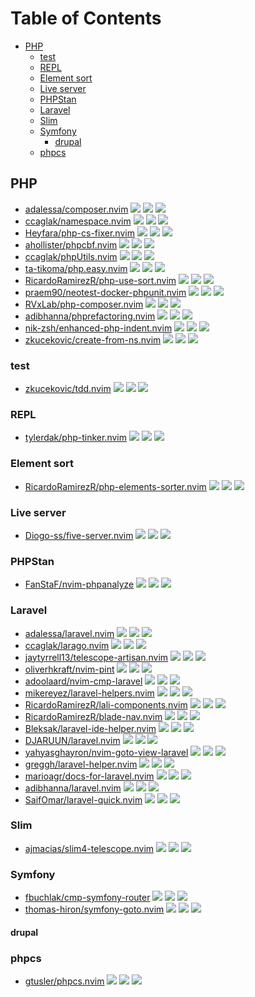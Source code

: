 # Table of Contents

<!-- toc -->

- [PHP](#php)
  - [test](#test)
  - [REPL](#repl)
  - [Element sort](#element-sort)
  - [Live server](#live-server)
  - [PHPStan](#phpstan)
  - [Laravel](#laravel)
  - [Slim](#slim)
  - [Symfony](#symfony)
    - [drupal](#drupal)
  - [phpcs](#phpcs)

<!-- tocstop -->

## PHP

- [adalessa/composer.nvim](https://github.com/adalessa/composer.nvim) ![](https://img.shields.io/github/stars/adalessa/composer.nvim) ![](https://img.shields.io/github/last-commit/adalessa/composer.nvim) ![](https://img.shields.io/github/commit-activity/y/adalessa/composer.nvim)
- [ccaglak/namespace.nvim](https://github.com/ccaglak/namespace.nvim) ![](https://img.shields.io/github/stars/ccaglak/namespace.nvim) ![](https://img.shields.io/github/last-commit/ccaglak/namespace.nvim) ![](https://img.shields.io/github/commit-activity/y/ccaglak/namespace.nvim)
- [Heyfara/php-cs-fixer.nvim](https://github.com/Heyfara/php-cs-fixer.nvim) ![](https://img.shields.io/github/stars/Heyfara/php-cs-fixer.nvim) ![](https://img.shields.io/github/last-commit/Heyfara/php-cs-fixer.nvim) ![](https://img.shields.io/github/commit-activity/y/Heyfara/php-cs-fixer.nvim)
- [ahollister/phpcbf.nvim](https://github.com/ahollister/phpcbf.nvim) ![](https://img.shields.io/github/stars/ahollister/phpcbf.nvim) ![](https://img.shields.io/github/last-commit/ahollister/phpcbf.nvim) ![](https://img.shields.io/github/commit-activity/y/ahollister/phpcbf.nvim)
- [ccaglak/phpUtils.nvim](https://github.com/ccaglak/phpUtils.nvim) ![](https://img.shields.io/github/stars/ccaglak/phpUtils.nvim) ![](https://img.shields.io/github/last-commit/ccaglak/phpUtils.nvim) ![](https://img.shields.io/github/commit-activity/y/ccaglak/phpUtils.nvim)
- [ta-tikoma/php.easy.nvim](https://github.com/ta-tikoma/php.easy.nvim) ![](https://img.shields.io/github/stars/ta-tikoma/php.easy.nvim) ![](https://img.shields.io/github/last-commit/ta-tikoma/php.easy.nvim) ![](https://img.shields.io/github/commit-activity/y/ta-tikoma/php.easy.nvim)
- [RicardoRamirezR/php-use-sort.nvim](https://github.com/RicardoRamirezR/php-use-sort.nvim) ![](https://img.shields.io/github/stars/RicardoRamirezR/php-use-sort.nvim) ![](https://img.shields.io/github/last-commit/RicardoRamirezR/php-use-sort.nvim) ![](https://img.shields.io/github/commit-activity/y/RicardoRamirezR/php-use-sort.nvim)
- [praem90/neotest-docker-phpunit.nvim](https://github.com/praem90/neotest-docker-phpunit.nvim) ![](https://img.shields.io/github/stars/praem90/neotest-docker-phpunit.nvim) ![](https://img.shields.io/github/last-commit/praem90/neotest-docker-phpunit.nvim) ![](https://img.shields.io/github/commit-activity/y/praem90/neotest-docker-phpunit.nvim)
- [RVxLab/php-composer.nvim](https://github.com/RVxLab/php-composer.nvim) ![](https://img.shields.io/github/stars/RVxLab/php-composer.nvim) ![](https://img.shields.io/github/last-commit/RVxLab/php-composer.nvim) ![](https://img.shields.io/github/commit-activity/y/RVxLab/php-composer.nvim)
- [adibhanna/phprefactoring.nvim](https://github.com/adibhanna/phprefactoring.nvim) ![](https://img.shields.io/github/stars/adibhanna/phprefactoring.nvim) ![](https://img.shields.io/github/last-commit/adibhanna/phprefactoring.nvim) ![](https://img.shields.io/github/commit-activity/y/adibhanna/phprefactoring.nvim)
- [nik-zsh/enhanced-php-indent.nvim](https://github.com/nik-zsh/enhanced-php-indent.nvim) ![](https://img.shields.io/github/stars/nik-zsh/enhanced-php-indent.nvim) ![](https://img.shields.io/github/last-commit/nik-zsh/enhanced-php-indent.nvim) ![](https://img.shields.io/github/commit-activity/y/nik-zsh/enhanced-php-indent.nvim)
- [zkucekovic/create-from-ns.nvim](https://github.com/zkucekovic/create-from-ns.nvim) ![](https://img.shields.io/github/stars/zkucekovic/create-from-ns.nvim) ![](https://img.shields.io/github/last-commit/zkucekovic/create-from-ns.nvim) ![](https://img.shields.io/github/commit-activity/y/zkucekovic/create-from-ns.nvim)

### test

- [zkucekovic/tdd.nvim](https://github.com/zkucekovic/tdd.nvim) ![](https://img.shields.io/github/stars/zkucekovic/tdd.nvim) ![](https://img.shields.io/github/last-commit/zkucekovic/tdd.nvim) ![](https://img.shields.io/github/commit-activity/y/zkucekovic/tdd.nvim)

### REPL

- [tylerdak/php-tinker.nvim](https://github.com/tylerdak/php-tinker.nvim) ![](https://img.shields.io/github/stars/tylerdak/php-tinker.nvim) ![](https://img.shields.io/github/last-commit/tylerdak/php-tinker.nvim) ![](https://img.shields.io/github/commit-activity/y/tylerdak/php-tinker.nvim)

### Element sort

- [RicardoRamirezR/php-elements-sorter.nvim](https://github.com/RicardoRamirezR/php-elements-sorter.nvim) ![](https://img.shields.io/github/stars/RicardoRamirezR/php-elements-sorter.nvim) ![](https://img.shields.io/github/last-commit/RicardoRamirezR/php-elements-sorter.nvim) ![](https://img.shields.io/github/commit-activity/y/RicardoRamirezR/php-elements-sorter.nvim)

### Live server

- [Diogo-ss/five-server.nvim](https://github.com/Diogo-ss/five-server.nvim) ![](https://img.shields.io/github/stars/Diogo-ss/five-server.nvim) ![](https://img.shields.io/github/last-commit/Diogo-ss/five-server.nvim) ![](https://img.shields.io/github/commit-activity/y/Diogo-ss/five-server.nvim)

### PHPStan

- [FanStaF/nvim-phpanalyze](https://github.com/FanStaF/nvim-phpanalyze) ![](https://img.shields.io/github/stars/FanStaF/nvim-phpanalyze) ![](https://img.shields.io/github/last-commit/FanStaF/nvim-phpanalyze) ![](https://img.shields.io/github/commit-activity/y/FanStaF/nvim-phpanalyze)

### Laravel

- [adalessa/laravel.nvim](https://github.com/adalessa/laravel.nvim) ![](https://img.shields.io/github/stars/adalessa/laravel.nvim) ![](https://img.shields.io/github/last-commit/adalessa/laravel.nvim) ![](https://img.shields.io/github/commit-activity/y/adalessa/laravel.nvim)
- [ccaglak/larago.nvim](https://github.com/ccaglak/larago.nvim) ![](https://img.shields.io/github/stars/ccaglak/larago.nvim) ![](https://img.shields.io/github/last-commit/ccaglak/larago.nvim) ![](https://img.shields.io/github/commit-activity/y/ccaglak/larago.nvim)
- [jaytyrrell13/telescope-artisan.nvim](https://github.com/jaytyrrell13/telescope-artisan.nvim) ![](https://img.shields.io/github/stars/jaytyrrell13/telescope-artisan.nvim) ![](https://img.shields.io/github/last-commit/jaytyrrell13/telescope-artisan.nvim) ![](https://img.shields.io/github/commit-activity/y/jaytyrrell13/telescope-artisan.nvim)
- [oliverhkraft/nvim-pint](https://github.com/oliverhkraft/nvim-pint) ![](https://img.shields.io/github/stars/oliverhkraft/nvim-pint) ![](https://img.shields.io/github/last-commit/oliverhkraft/nvim-pint) ![](https://img.shields.io/github/commit-activity/y/oliverhkraft/nvim-pint)
- [adoolaard/nvim-cmp-laravel](https://github.com/adoolaard/nvim-cmp-laravel) ![](https://img.shields.io/github/stars/adoolaard/nvim-cmp-laravel) ![](https://img.shields.io/github/last-commit/adoolaard/nvim-cmp-laravel) ![](https://img.shields.io/github/commit-activity/y/adoolaard/nvim-cmp-laravel)
- [mikereyez/laravel-helpers.nvim](https://github.com/mikereyez/laravel-helpers.nvim) ![](https://img.shields.io/github/stars/mikereyez/laravel-helpers.nvim) ![](https://img.shields.io/github/last-commit/mikereyez/laravel-helpers.nvim) ![](https://img.shields.io/github/commit-activity/y/mikereyez/laravel-helpers.nvim)
- [RicardoRamirezR/lali-components.nvim](https://github.com/RicardoRamirezR/lali-components.nvim) ![](https://img.shields.io/github/stars/RicardoRamirezR/lali-components.nvim) ![](https://img.shields.io/github/last-commit/RicardoRamirezR/lali-components.nvim) ![](https://img.shields.io/github/commit-activity/y/RicardoRamirezR/lali-components.nvim)
- [RicardoRamirezR/blade-nav.nvim](https://github.com/RicardoRamirezR/blade-nav.nvim) ![](https://img.shields.io/github/stars/RicardoRamirezR/blade-nav.nvim) ![](https://img.shields.io/github/last-commit/RicardoRamirezR/blade-nav.nvim) ![](https://img.shields.io/github/commit-activity/y/RicardoRamirezR/blade-nav.nvim)
- [Bleksak/laravel-ide-helper.nvim](https://github.com/Bleksak/laravel-ide-helper.nvim) ![](https://img.shields.io/github/stars/Bleksak/laravel-ide-helper.nvim) ![](https://img.shields.io/github/last-commit/Bleksak/laravel-ide-helper.nvim) ![](https://img.shields.io/github/commit-activity/y/Bleksak/laravel-ide-helper.nvim)
- [DJARUUN/laravel.nvim](https://github.com/DJARUUN/laravel.nvim) ![](https://img.shields.io/github/stars/DJARUUN/laravel.nvim) ![](https://img.shields.io/github/last-commit/DJARUUN/laravel.nvim) ![](https://img.shields.io/github/commit-activity/y/DJARUUN/laravel.nvim)
- [yahyasghayron/nvim-goto-view-laravel](https://github.com/yahyasghayron/nvim-goto-view-laravel) ![](https://img.shields.io/github/stars/yahyasghayron/nvim-goto-view-laravel) ![](https://img.shields.io/github/last-commit/yahyasghayron/nvim-goto-view-laravel) ![](https://img.shields.io/github/commit-activity/y/yahyasghayron/nvim-goto-view-laravel)
- [greggh/laravel-helper.nvim](https://github.com/greggh/laravel-helper.nvim) ![](https://img.shields.io/github/stars/greggh/laravel-helper.nvim) ![](https://img.shields.io/github/last-commit/greggh/laravel-helper.nvim) ![](https://img.shields.io/github/commit-activity/y/greggh/laravel-helper.nvim)
- [marioagr/docs-for-laravel.nvim](https://github.com/marioagr/docs-for-laravel.nvim) ![](https://img.shields.io/github/stars/marioagr/docs-for-laravel.nvim) ![](https://img.shields.io/github/last-commit/marioagr/docs-for-laravel.nvim) ![](https://img.shields.io/github/commit-activity/y/marioagr/docs-for-laravel.nvim)
- [adibhanna/laravel.nvim](https://github.com/adibhanna/laravel.nvim) ![](https://img.shields.io/github/stars/adibhanna/laravel.nvim) ![](https://img.shields.io/github/last-commit/adibhanna/laravel.nvim) ![](https://img.shields.io/github/commit-activity/y/adibhanna/laravel.nvim)
- [SaifOmar/laravel-quick.nvim](https://github.com/SaifOmar/laravel-quick.nvim) ![](https://img.shields.io/github/stars/SaifOmar/laravel-quick.nvim) ![](https://img.shields.io/github/last-commit/SaifOmar/laravel-quick.nvim) ![](https://img.shields.io/github/commit-activity/y/SaifOmar/laravel-quick.nvim)

### Slim

- [ajmacias/slim4-telescope.nvim](https://github.com/ajmacias/slim4-telescope.nvim) ![](https://img.shields.io/github/stars/ajmacias/slim4-telescope.nvim) ![](https://img.shields.io/github/last-commit/ajmacias/slim4-telescope.nvim) ![](https://img.shields.io/github/commit-activity/y/ajmacias/slim4-telescope.nvim)

### Symfony

- [fbuchlak/cmp-symfony-router](https://github.com/fbuchlak/cmp-symfony-router) ![](https://img.shields.io/github/stars/fbuchlak/cmp-symfony-router) ![](https://img.shields.io/github/last-commit/fbuchlak/cmp-symfony-router) ![](https://img.shields.io/github/commit-activity/y/fbuchlak/cmp-symfony-router)
- [thomas-hiron/symfony-goto.nvim](https://github.com/thomas-hiron/symfony-goto.nvim) ![](https://img.shields.io/github/stars/thomas-hiron/symfony-goto.nvim) ![](https://img.shields.io/github/last-commit/thomas-hiron/symfony-goto.nvim) ![](https://img.shields.io/github/commit-activity/y/thomas-hiron/symfony-goto.nvim)

#### drupal


### phpcs

- [gtusler/phpcs.nvim](https://github.com/gtusler/phpcs.nvim) ![](https://img.shields.io/github/stars/gtusler/phpcs.nvim) ![](https://img.shields.io/github/last-commit/gtusler/phpcs.nvim) ![](https://img.shields.io/github/commit-activity/y/gtusler/phpcs.nvim)
